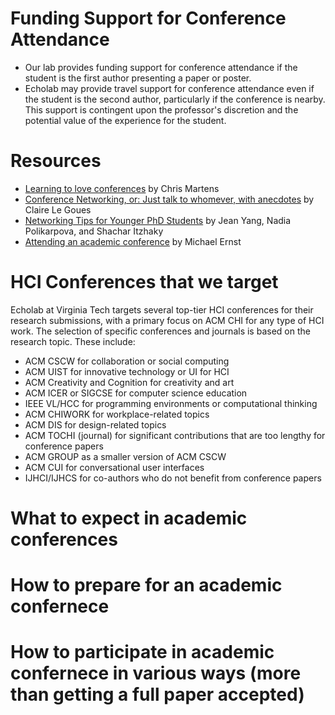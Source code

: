 # Funding Support for Conference Attendance

- Our lab provides funding support for conference attendance if the student is the first author presenting a paper or poster.
- Echolab may provide travel support for conference attendance even if the student is the second author, particularly if the conference is nearby. This support is contingent upon the professor's discretion and the potential value of the experience for the student.

# Resources

- [Learning to love conferences](http://lambdamaphone.blogspot.com/2016/05/learning-to-love-conferences.html) by Chris Martens
- [Conference Networking, or: Just talk to whomever, with anecdotes](https://clairelegoues.com/2017/05/14/conference-networking-or-just-talk-to-whomever-with-anecdotes/) by Claire Le Goues
- [Networking Tips for Younger PhD Students](http://jxyzabc.blogspot.com/2016/05/networking-tips-for-younger-phd-students.html) by Jean Yang, Nadia Polikarpova, and Shachar Itzhaky
- [Attending an academic conference](https://homes.cs.washington.edu/~mernst/advice/conference-attendance.html) by Michael Ernst

# HCI Conferences that we target

Echolab at Virginia Tech targets several top-tier HCI conferences for their research submissions, with a primary focus on ACM CHI for any type of HCI work. The selection of specific conferences and journals is based on the research topic. These include:

- ACM CSCW for collaboration or social computing
- ACM UIST for innovative technology or UI for HCI
- ACM Creativity and Cognition for creativity and art
- ACM ICER or SIGCSE for computer science education
- IEEE VL/HCC for programming environments or computational thinking
- ACM CHIWORK for workplace-related topics
- ACM DIS for design-related topics
- ACM TOCHI (journal) for significant contributions that are too lengthy for conference papers
- ACM GROUP as a smaller version of ACM CSCW
- ACM CUI for conversational user interfaces
- IJHCI/IJHCS for co-authors who do not benefit from conference papers

# What to expect in academic conferences

# How to prepare for an academic confernece

# How to participate in academic confernece in various ways (more than getting a full paper accepted)